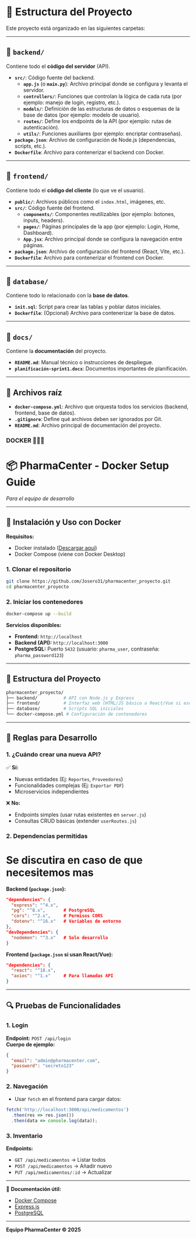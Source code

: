 # 📂 Estructura del Proyecto

Este proyecto está organizado en las siguientes carpetas:

---

## 📁 `backend/`
Contiene todo el **código del servidor** (API).

- **`src/`**: Código fuente del backend.
  - **`app.js`** (o **`main.py`**): Archivo principal donde se configura y levanta el servidor.
  - **`controllers/`**: Funciones que controlan la lógica de cada ruta (por ejemplo: manejo de login, registro, etc.).
  - **`models/`**: Definición de las estructuras de datos o esquemas de la base de datos (por ejemplo: modelo de usuario).
  - **`routes/`**: Define los endpoints de la API (por ejemplo: rutas de autenticación).
  - **`utils/`**: Funciones auxiliares (por ejemplo: encriptar contraseñas).
- **`package.json`**: Archivo de configuración de Node.js (dependencias, scripts, etc.).
- **`Dockerfile`**: Archivo para contenerizar el backend con Docker.

---

## 📁 `frontend/`
Contiene todo el **código del cliente** (lo que ve el usuario).

- **`public/`**: Archivos públicos como el `index.html`, imágenes, etc.
- **`src/`**: Código fuente del frontend.
  - **`components/`**: Componentes reutilizables (por ejemplo: botones, inputs, headers).
  - **`pages/`**: Páginas principales de la app (por ejemplo: Login, Home, Dashboard).
  - **`App.jsx`**: Archivo principal donde se configura la navegación entre páginas.
- **`package.json`**: Archivo de configuración del frontend (React, Vite, etc.).
- **`Dockerfile`**: Archivo para contenerizar el frontend con Docker.

---

## 📁 `database/`
Contiene todo lo relacionado con la **base de datos**.

- **`init.sql`**: Script para crear las tablas y poblar datos iniciales.
- **`Dockerfile`**: (Opcional) Archivo para contenerizar la base de datos.

---

## 📁 `docs/`
Contiene la **documentación** del proyecto.

- **`README.md`**: Manual técnico o instrucciones de despliegue.
- **`planificación-sprint1.docx`**: Documentos importantes de planificación.

---

## 📄 Archivos raíz

- **`docker-compose.yml`**: Archivo que orquesta todos los servicios (backend, frontend, base de datos).
- **`.gitignore`**: Define qué archivos deben ser ignorados por Git.
- **`README.md`**: Archivo principal de documentación del proyecto.

### DOCKER 🐳🐳🐳

# **📦 PharmaCenter - Docker Setup Guide**  
*Para el equipo de desarrollo*  

---

## **🚀 Instalación y Uso con Docker**  
**Requisitos:**  
- Docker instalado ([Descargar aquí](https://www.docker.com/get-started))  
- Docker Compose (viene con Docker Desktop)  

### **1. Clonar el repositorio**  
```bash
git clone https://github.com/Josero31/pharmacenter_proyecto.git
cd pharmacenter_proyecto
```

### **2. Iniciar los contenedores**  
```bash
docker-compose up --build
```  
**Servicios disponibles:**  
- **Frontend:** `http://localhost`  
- **Backend (API):** `http://localhost:3000`  
- **PostgreSQL:** Puerto `5432` (usuario: `pharma_user`, contraseña: `pharma_password123`)  

---

## **🔧 Estructura del Proyecto**  
```bash
pharmacenter_proyecto/
├── backend/          # API con Node.js y Express
├── frontend/         # Interfaz web (HTML/JS básico o React/Vue si escalan)
├── database/         # Scripts SQL iniciales
└── docker-compose.yml # Configuración de contenedores
```

---

## **📌 Reglas para Desarrollo**  

### **1. ¿Cuándo crear una nueva API?**  
✅ **Sí:**  
- Nuevas entidades (Ej: `Reportes`, `Proveedores`)  
- Funcionalidades complejas (Ej: `Exportar PDF`)  
- Microservicios independientes  

❌ **No:**  
- Endpoints simples (usar rutas existentes en `server.js`)  
- Consultas CRUD básicas (extender `userRoutes.js`)  

### **2. Dependencias permitidas** 
# **Se discutira en caso de que necesitemos mas**
**Backend (`package.json`):**  
```json
"dependencies": {
  "express": "^4.x",
  "pg": "^8.x",       # PostgreSQL
  "cors": "^2.x",     # Permisos CORS
  "dotenv": "^16.x"   # Variables de entorno
},
"devDependencies": {
  "nodemon": "^3.x"   # Solo desarrollo
}
```

**Frontend (`package.json` si usan React/Vue):**  
```json
"dependencies": {
  "react": "^18.x",
  "axios": "^1.x"     # Para llamadas API
}
```

---

## **🔍 Pruebas de Funcionalidades**  

### **1. Login**  
**Endpoint:** `POST /api/login`  
**Cuerpo de ejemplo:**  
```json
{
  "email": "admin@pharmacenter.com",
  "password": "secreto123"
}
```

### **2. Navegación**  
- Usar `fetch` en el frontend para cargar datos:  
```javascript
fetch('http://localhost:3000/api/medicamentos')
  .then(res => res.json())
  .then(data => console.log(data));
```

### **3. Inventario**  
**Endpoints:**  
- `GET /api/medicamentos` → Listar todos  
- `POST /api/medicamentos` → Añadir nuevo  
- `PUT /api/medicamentos/:id` → Actualizar  

---


🔗 **Documentación útil:**  
- [Docker Compose](https://docs.docker.com/compose/)  
- [Express.js](https://expressjs.com/)  
- [PostgreSQL](https://www.postgresql.org/docs/)  

--- 

**Equipo PharmaCenter © 2025**

